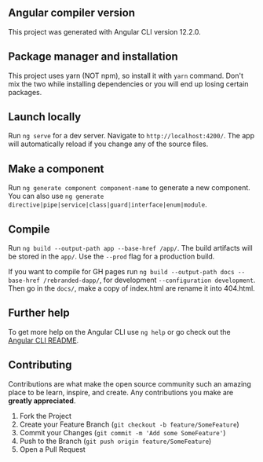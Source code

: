 
## Angular compiler version

This project was generated with Angular CLI version 12.2.0.

## Package manager and installation

This project uses yarn (NOT npm), so install it with `yarn` command.
Don't mix the two while installing dependencies or you will end up losing certain packages.

## Launch locally

Run `ng serve` for a dev server. Navigate to `http://localhost:4200/`. The app will automatically reload if you change any of the source files.

## Make a component

Run `ng generate component component-name` to generate a new component. You can also use `ng generate directive|pipe|service|class|guard|interface|enum|module`.

## Compile

Run `ng build --output-path app --base-href /app/`. The build artifacts will be stored in the `app/`. Use the `--prod` flag for a production build.

If you want to compile for GH pages run `ng build --output-path docs --base-href /rebranded-dapp/`, for development `--configuration development`. Then go in the `docs/`, make a copy of index.html are rename it into 404.html.

## Further help

To get more help on the Angular CLI use `ng help` or go check out the [Angular CLI README](https://github.com/angular/angular-cli/blob/master/README.md).

## Contributing

Contributions are what make the open source community such an amazing place to be learn, inspire, and create. Any contributions you make are **greatly appreciated**.

1. Fork the Project
2. Create your Feature Branch (`git checkout -b feature/SomeFeature`)
3. Commit your Changes (`git commit -m 'Add some SomeFeature'`)
4. Push to the Branch (`git push origin feature/SomeFeature`)
5. Open a Pull Request
